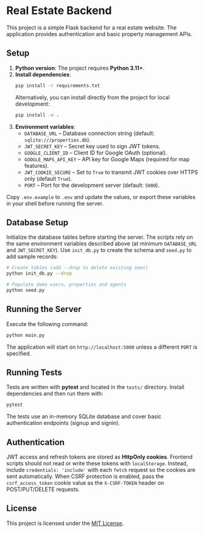 # Real Estate Backend

This project is a simple Flask backend for a real estate website. The application provides authentication and basic property management APIs.

## Setup

1. **Python version**: The project requires **Python 3.11+**.
2. **Install dependencies**:
   ```bash
   pip install -r requirements.txt
   ```
   Alternatively, you can install directly from the project for local
   development:
   ```bash
   pip install -e .
   ```
3. **Environment variables**:
   - `DATABASE_URL` – Database connection string (default: `sqlite:///properties.db`).
   - `JWT_SECRET_KEY` – Secret key used to sign JWT tokens.
   - `GOOGLE_CLIENT_ID` – Client ID for Google OAuth (optional).
   - `GOOGLE_MAPS_API_KEY` – API key for Google Maps (required for map features).
   - `JWT_COOKIE_SECURE` – Set to `True` to transmit JWT cookies over HTTPS only (default `True`).
   - `PORT` – Port for the development server (default: `5000`).

Copy `.env.example` to `.env` and update the values, or export these variables in your shell before running the server.

## Database Setup

Initialize the database tables before starting the server. The scripts rely on
the same environment variables described above (at minimum `DATABASE_URL` and
`JWT_SECRET_KEY`). Use `init_db.py` to create the schema and `seed.py` to add
sample records:

```bash
# Create tables (add --drop to delete existing ones)
python init_db.py --drop

# Populate demo users, properties and agents
python seed.py
```

## Running the Server

Execute the following command:

```bash
python main.py
```

The application will start on `http://localhost:5000` unless a different `PORT` is specified.

## Running Tests

Tests are written with **pytest** and located in the `tests/` directory. Install dependencies and then run them with:

```bash
pytest
```

The tests use an in-memory SQLite database and cover basic authentication endpoints (signup and signin).

## Authentication

JWT access and refresh tokens are stored as **HttpOnly cookies**. Frontend scripts should not read or write these tokens with `localStorage`. Instead, include `credentials: 'include'` with each `fetch` request so the cookies are sent automatically. When CSRF protection is enabled, pass the `csrf_access_token` cookie value as the `X-CSRF-TOKEN` header on POST/PUT/DELETE requests.


## License

This project is licensed under the [MIT License](LICENSE).
